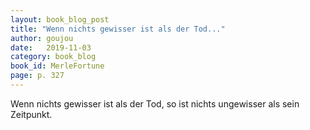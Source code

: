 ```yaml
---
layout: book_blog_post
title: "Wenn nichts gewisser ist als der Tod..."
author: goujou
date:   2019-11-03
category: book_blog
book_id: MerleFortune
page: p. 327
---
```

Wenn nichts gewisser ist als der Tod, so ist nichts ungewisser als sein Zeitpunkt.
